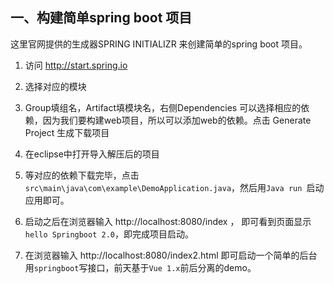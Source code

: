 ## 一、构建简单spring boot 项目
这里官网提供的生成器SPRING INITIALIZR 来创建简单的spring boot 项目。
1. 访问 http://start.spring.io
2. 选择对应的模块
3. Group填组名，Artifact填模块名，右侧Dependencies 可以选择相应的依赖，因为我们要构建web项目，所以可以添加web的依赖。点击 Generate Project 生成下载项目
4. 在eclipse中打开导入解压后的项目

5. 等对应的依赖下载完毕，点击`src\main\java\com\example\DemoApplication.java`，然后用`Java run `启动应用即可。
6. 启动之后在浏览器输入  http://localhost:8080/index  ，
即可看到页面显示 `hello Springboot 2.0`，即完成项目启动。
7. 在浏览器输入 http://localhost:8080/index2.html 即可启动一个简单的后台用`springboot`写接口，前天基于`Vue 1.x`前后分离的demo。

